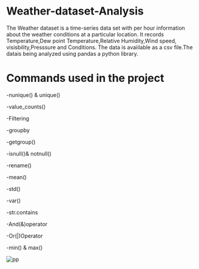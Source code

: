 # Weather-dataset-Analysis
The Weather dataset is a time-series data set with per hour information about the weather conditions at a particular location. It records Temperature,Dew point Temperature,Relative Humidity,Wind speed,
visisbility,Presssure and Conditions.
The data is avaiilable as a csv file.The datais being analyzed using pandas a python library.

# Commands used in the project

-nunique() & unique()

-value_counts()

-Filtering

-groupby

-getgroup()

-isnull()& notnull()

-rename()

-mean()

-std()

-var()

-str.contains

-And(&)operator

-Or(|)Operator

-min() & max()


![pp](https://github.com/kayikalvin/Weather-dataset-Analysis/assets/161039123/763af298-3ea7-403c-812a-da17862d11dc)
